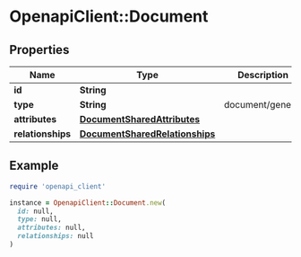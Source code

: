 # OpenapiClient::Document

## Properties

| Name | Type | Description | Notes |
| ---- | ---- | ----------- | ----- |
| **id** | **String** |  | [optional] |
| **type** | **String** | document/generic | [optional] |
| **attributes** | [**DocumentSharedAttributes**](DocumentSharedAttributes.md) |  | [optional] |
| **relationships** | [**DocumentSharedRelationships**](DocumentSharedRelationships.md) |  | [optional] |

## Example

```ruby
require 'openapi_client'

instance = OpenapiClient::Document.new(
  id: null,
  type: null,
  attributes: null,
  relationships: null
)
```

